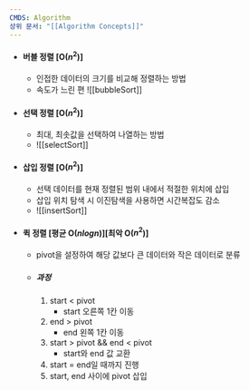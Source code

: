 ```yaml
---
CMDS: Algorithm
상위 문서: "[[Algorithm Concepts]]"
---
```

- #### 버블 정렬 \[O($n^2$)\]
	- 인접한 데이터의 크기를 비교해 정렬하는 방법
	- 속도가 느린 편
		![[bubbleSort]]
- #### 선택 정렬 \[O($n^2$)\]
	- 최대, 최솟값을 선택하여 나열하는 방법
	- ![[selectSort]]
- #### 삽입 정렬 \[O($n^2$)\]
	- 선택 데이터를 현재 정렬된 범위 내에서 적절한 위치에 삽입
	- 삽입 위치 탐색 시 이진탐색을 사용하면 시간복잡도 감소
	- ![[insertSort]]
- #### 퀵 정렬 \[평균 O($nlogn$)\]\[최악 O($n^2$)\]
	- pivot을 설정하여 해당 값보다 큰 데이터와 작은 데이터로 분류
	- ##### 과정
		1. start < pivot
			- start 오른쪽 1칸 이동
		2. end > pivot
			- end 왼쪽 1칸 이동
		3. start > pivot && end < pivot
			- start와 end 값 교환
		4. start = end일 때까지 진행
		5. start, end 사이에 pivot 삽입